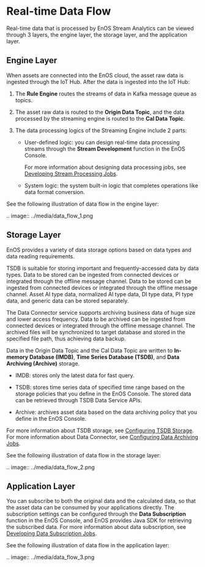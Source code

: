 # Real-time Data Flow

Real-time data that is processed by EnOS Stream Analytics can be viewed through 3 layers, the engine layer, the storage layer, and the application layer.

## Engine Layer

When assets are connected into the EnOS cloud, the asset raw data is ingested through the IoT Hub. After the data is ingested into the IoT Hub:

1. The **Rule Engine** routes the streams of data in Kafka message queue as topics.

2. The asset raw data is routed to the **Origin Data Topic**, and the data processed by the streaming engine is routed to the **Cal Data Topic**.

3. The data processing logics of the Streaming Engine include 2 parts:

   - User-defined logic: you can design real-time data processing streams through the **Stream Development** function in the EnOS Console.

     For more information about designing data processing jobs, see [Developing Stream Processing Jobs](/howto/stream/index).  

   - System logic: the system built-in logic that completes operations like data format conversion.

See the following illustration of data flow in the engine layer:

.. image:: ../media/data_flow_1.png

## Storage Layer

EnOS provides a variety of data storage options based on data types and data reading requirements. 

TSDB is suitable for storing important and frequently-accessed data by data types. Data to be stored can be ingested from connected devices or integrated through the offline message channel. Data to be stored can be ingested from connected devices or integrated through the offline message channel. Asset AI type data, normalized AI type data, DI type data, PI type data, and generic data can be stored separately. 

The Data Connector service supports archiving business data of huge size and lower access frequency. Data to be archived can be ingested from connected devices or integrated through the offline message channel. The archived files will be synchronized to target database and stored in the specified file path, thus achieving data backup.

Data in the Origin Data Topic and the Cal Data Topic are written to **In-memory Database (IMDB)**, **Time Series Database (TSDB)**, and **Data Archiving (Archive)** storage.

- IMDB: stores only the latest data for fast query.

- TSDB: stores time series data of specified time range based on the storage policies that you define in the EnOS Console. The stored data can be retrieved through TSDB Data Service APIs.

- Archive: archives asset data based on the data archiving policy that you define in the EnOS Console.


For more information about TSDB storage, see [Configuring TSDB Storage](../configuring_tsdb_storage). For more information about Data Connector, see [Configuring Data Archiving Jobs](../howto/archive/configuring_archive_storage).

See the following illustration of data flow in the storage layer:

.. image:: ../media/data_flow_2.png

## Application Layer

You can subscribe to both the original data and the calculated data, so that the asset data can be consumed by your applications directly. The subscription settings can be configured through the **Data Subscription** function in the EnOS Console, and EnOS provides Java SDK for retrieving the subscribed data. For more information about data subscription, see [Developing Data Subscription Jobs](../howto/obtain/managing_data_subscription).

See the following illustration of data flow in the application layer:

.. image:: ../media/data_flow_3.png

<!--end-->
